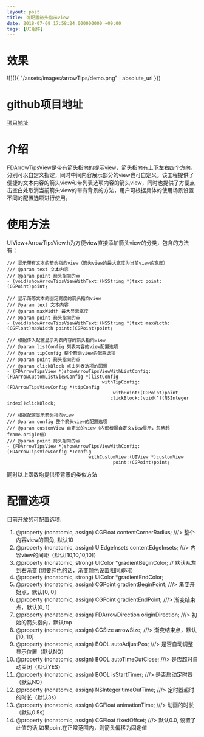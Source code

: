 ```yaml
---
layout: post
title: 可配置箭头指示view
date: 2018-07-09 17:58:24.000000000 +09:00
tags: [UI组件]
---
```



# 效果
![]({{ "/assets/images/arrowTips/demo.png" | absolute_url }})

# github项目地址
[项目地址](https://github.com/lucyDad/XXArrowTips)

# 介绍
FDArrowTipsView是带有箭头指向的提示view，箭头指向有上下左右四个方向，分别可以自定义指定，同时中间内容展示部分的view也可自定义。该工程提供了便捷的文本内容的箭头view和带列表选项内容的箭头view，同时也提供了方便点击空白处取消当前箭头view的带有背景的方法，用户可根据具体的使用场景设置不同的配置选项进行使用。

# 使用方法

UIView+ArrowTipsView.h为方便view直接添加箭头view的分类，包含的方法有：

	/// 显示带有文本的箭头指向view（箭头view的最大宽度为当前view的宽度）
	/// @param text 文本内容
	/// @param point 箭头指向的点
	- (void)showArrowTipsViewWithText:(NSString *)text point:(CGPoint)point;

	/// 显示荡悠文本的固定宽度的箭头指向view
	/// @param text 文本内容
	/// @param maxWidth 最大显示宽度
	/// @param point 箭头指向的点
	- (void)showArrowTipsViewWithText:(NSString *)text maxWidth:(CGFloat)maxWidth point:(CGPoint)point;

	/// 根据传入配置显示列表内容的箭头指向view
	/// @param listConfig 列表内容的view配置选项
	/// @param tipConfig 整个箭头view的配置选项
	/// @param point 箭头指向的点
	/// @param clickBlock 点击列表选项的回调
	- (FDArrowTipsView *)showArrowTipsViewWithListConfig:(FDArrowCustomListViewConfig *)listConfig
                                       withTipConfig:(FDArrowTipsViewConfig *)tipConfig
                                           withPoint:(CGPoint)point
                                          clickBlock:(void(^)(NSInteger index))clickBlock;

	/// 根据配置显示箭头指向view
	/// @param config 整个箭头view的配置选项
	/// @param customView 自定义的view（内部根据自定义view显示，忽略起frame.origin值）
	/// @param point 箭头指向的点
	- (FDArrowTipsView *)showArrowTipsViewWithConfig:(FDArrowTipsViewConfig *)config
                                  withCustomView:(UIView *)customView
                                           point:(CGPoint)point;

同时以上函数均提供带背景的类似方法

# 配置选项

目前开放的可配置选项:

1. @property (nonatomic, assign) CGFloat  contentCornerRadius; ///> 整个内容view的圆角, 默认10
2. @property (nonatomic, assign) UIEdgeInsets  contentEdgeInsets;  ///> 内容view的间距（默认[10,10,10,10]）
3. @property (nonatomic, strong) UIColor *gradientBeginColor; // 默认从左到右渐变 (想要纯色的话，渐变颜色设置相同即可)
4. @property (nonatomic, strong) UIColor *gradientEndColor;
5. @property (nonatomic, assign) CGPoint  gradientBeginPoint;  ///> 渐变开始点，默认[0, 0]
6. @property (nonatomic, assign) CGPoint  gradientEndPoint;    ///> 渐变结束点，默认[0, 1]
7. @property (nonatomic, assign) FDArrowDirection  originDirection;    ///> 初始的箭头指向，默认top
8. @property (nonatomic, assign) CGSize  arrowSize;    ///> 渐变结束点，默认[10, 10]
9. @property (nonatomic, assign) BOOL  autoAdjustPos;  ///> 是否自动调整显示位置（默认NO）
10. @property (nonatomic, assign) BOOL  autoTimeOutClose;  ///> 是否超时自动关闭（默认YES）
11. @property (nonatomic, assign) BOOL  isStartTimer;   ///> 是否启动定时器（默认NO）
12. @property (nonatomic, assign) NSInteger  timeOutTime;   ///> 定时器超时的时长（默认3s）
13. @property (nonatomic, assign) CGFloat  animationTime;   ///> 动画的时长（默认0.5s）
14. @property (nonatomic, assign) CGFloat  fixedOffset; ///> 默认0.0, 设置了此值的话,如果point在正常范围内，则箭头偏移为固定值


